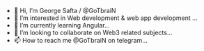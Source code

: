 - 👋 Hi, I’m George Safta / @GoTbraiN
- 👀 I’m interested in Web development & web app development ...
- 🌱 I’m currently learning Angular...
- 💞️ I’m looking to collaborate on Web3 related subjects...
- 📫 How to reach me @GoTbraiN on telegram...

<!---
GoTbraiN/GoTbraiN is a ✨ special ✨ repository because its `README.md` (this file) appears on your GitHub profile.
You can click the Preview link to take a look at your changes.
--->
